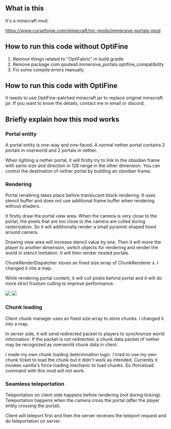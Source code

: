 ## What is this
It's a minecraft mod.

https://www.curseforge.com/minecraft/mc-mods/immersive-portals-mod

## How to run this code without OptiFine
1. Remove things related to "OptiFabric" in build.gradle
2. Remove package com.qouteall.immersive_portals.optifine_compatibility
3. Fix some compile errors manually

## How to run this code with OptiFine
It needs to use OptiFine-patched minecraft jar to replace original minecraft jar.
If you want to know the details, contact me in email or discord.

## Briefly explain how this mod works

### Portal entity
A portal entity is one-way and one-faced.
A normal nether portal contains 2 portals in overworld and 2 portals in nether.

When lighting a nether portal, it will firstly try to link to the obsidian
 frame with same size and direction in 128 range in the other dimension.
You can control the destination of nether portal by building an obsidian frame.

### Rendering
Portal rendering takes place before translucent block rendering.
It uses stencil buffer and does not use additional frame buffer when rendering without shaders.

It firstly draw the portal view area.
When the camera is very close to the portal,
the pixels that are too close to the camera are culled during rasterization.
So it will additionally render a small pyramid-shaped hood around camera.

Drawing view area will increase stencil value by one.
Then it will move the player to another dimension, switch objects for rendering 
and render the world in stencil limitation.
It will then render nested portals.

ChunkRenderDispatcher stores an fixed size array of ChunkRenderer s.
I changed it into a map.

While rendering portal content, it will cull pixels behind portal and it
will do more strict frustum culling to improve performance.

![](https://i.ibb.co/tHJv6ZH/2019-09-05-17-10-47.png)
![](https://i.ibb.co/y8JVVxH/2019-09-05-17-10-53.png)

### Chunk loading
Client chunk manager uses an fixed size array to store chunks.
I changed it into a map.

In server side, it will send redirected packet to players to synchronize world information.
If the packet is not redirected, a chunk data packet of nether may be recognized as overworld chunk data in client.

I made my own chunk loading determination logic.
I tried to use my own chunk ticket to load the chunk but it didn't work as intended.
Currently it invokes vanilla's force loading mechanic to load chunks.
So /forceload command with this mod will not work.

### Seamless teleportation
Teleportation on client side happens before rendering (not during ticking).
Teleportation happens when the camera cross the portal (after the player entity crossing the portal).

Client will teleport first and then the server receives the teleport request and do teleportation on server.